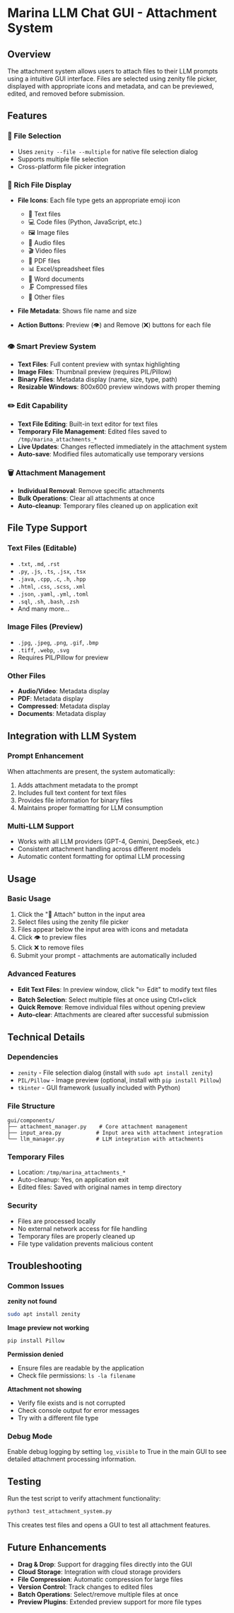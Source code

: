 # Marina LLM Chat GUI - Attachment System

## Overview

The attachment system allows users to attach files to their LLM prompts using a intuitive GUI interface. Files are selected using zenity file picker, displayed with appropriate icons and metadata, and can be previewed, edited, and removed before submission.

## Features

### 📎 File Selection
- Uses `zenity --file --multiple` for native file selection dialog
- Supports multiple file selection
- Cross-platform file picker integration

### 🎨 Rich File Display
- **File Icons**: Each file type gets an appropriate emoji icon
  - 📄 Text files
  - 💻 Code files (Python, JavaScript, etc.)
  - 🖼️ Image files
  - 🎵 Audio files
  - 🎬 Video files
  - 📕 PDF files
  - 📊 Excel/spreadsheet files
  - 📝 Word documents
  - 🗜️ Compressed files
  - 📎 Other files

- **File Metadata**: Shows file name and size
- **Action Buttons**: Preview (👁️) and Remove (❌) buttons for each file

### 👁️ Smart Preview System
- **Text Files**: Full content preview with syntax highlighting
- **Image Files**: Thumbnail preview (requires PIL/Pillow)
- **Binary Files**: Metadata display (name, size, type, path)
- **Resizable Windows**: 800x600 preview windows with proper theming

### ✏️ Edit Capability
- **Text File Editing**: Built-in text editor for text files
- **Temporary File Management**: Edited files saved to `/tmp/marina_attachments_*`
- **Live Updates**: Changes reflected immediately in the attachment system
- **Auto-save**: Modified files automatically use temporary versions

### 🗑️ Attachment Management
- **Individual Removal**: Remove specific attachments
- **Bulk Operations**: Clear all attachments at once
- **Auto-cleanup**: Temporary files cleaned up on application exit

## File Type Support

### Text Files (Editable)
- `.txt`, `.md`, `.rst`
- `.py`, `.js`, `.ts`, `.jsx`, `.tsx`
- `.java`, `.cpp`, `.c`, `.h`, `.hpp`
- `.html`, `.css`, `.scss`, `.xml`
- `.json`, `.yaml`, `.yml`, `.toml`
- `.sql`, `.sh`, `.bash`, `.zsh`
- And many more...

### Image Files (Preview)
- `.jpg`, `.jpeg`, `.png`, `.gif`, `.bmp`
- `.tiff`, `.webp`, `.svg`
- Requires PIL/Pillow for preview

### Other Files
- **Audio/Video**: Metadata display
- **PDF**: Metadata display
- **Compressed**: Metadata display
- **Documents**: Metadata display

## Integration with LLM System

### Prompt Enhancement
When attachments are present, the system automatically:
1. Adds attachment metadata to the prompt
2. Includes full text content for text files
3. Provides file information for binary files
4. Maintains proper formatting for LLM consumption

### Multi-LLM Support
- Works with all LLM providers (GPT-4, Gemini, DeepSeek, etc.)
- Consistent attachment handling across different models
- Automatic content formatting for optimal LLM processing

## Usage

### Basic Usage
1. Click the "📎 Attach" button in the input area
2. Select files using the zenity file picker
3. Files appear below the input area with icons and metadata
4. Click 👁️ to preview files
5. Click ❌ to remove files
6. Submit your prompt - attachments are automatically included

### Advanced Features
- **Edit Text Files**: In preview window, click "✏️ Edit" to modify text files
- **Batch Selection**: Select multiple files at once using Ctrl+click
- **Quick Remove**: Remove individual files without opening preview
- **Auto-clear**: Attachments are cleared after successful submission

## Technical Details

### Dependencies
- `zenity` - File selection dialog (install with `sudo apt install zenity`)
- `PIL/Pillow` - Image preview (optional, install with `pip install Pillow`)
- `tkinter` - GUI framework (usually included with Python)

### File Structure
```
gui/components/
├── attachment_manager.py    # Core attachment management
├── input_area.py           # Input area with attachment integration
└── llm_manager.py          # LLM integration with attachments
```

### Temporary Files
- Location: `/tmp/marina_attachments_*`
- Auto-cleanup: Yes, on application exit
- Edited files: Saved with original names in temp directory

### Security
- Files are processed locally
- No external network access for file handling
- Temporary files are properly cleaned up
- File type validation prevents malicious content

## Troubleshooting

### Common Issues

**zenity not found**
```bash
sudo apt install zenity
```

**Image preview not working**
```bash
pip install Pillow
```

**Permission denied**
- Ensure files are readable by the application
- Check file permissions: `ls -la filename`

**Attachment not showing**
- Verify file exists and is not corrupted
- Check console output for error messages
- Try with a different file type

### Debug Mode
Enable debug logging by setting `log_visible` to True in the main GUI to see detailed attachment processing information.

## Testing

Run the test script to verify attachment functionality:
```bash
python3 test_attachment_system.py
```

This creates test files and opens a GUI to test all attachment features.

## Future Enhancements

- **Drag & Drop**: Support for dragging files directly into the GUI
- **Cloud Storage**: Integration with cloud storage providers
- **File Compression**: Automatic compression for large files
- **Version Control**: Track changes to edited files
- **Batch Operations**: Select/remove multiple files at once
- **Preview Plugins**: Extended preview support for more file types
